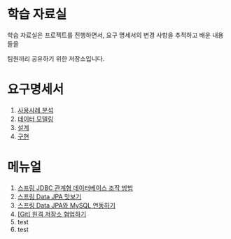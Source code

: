 # 학습 자료실

학습 자료실은 프로젝트를 진행하면서, 요구 명세서의 변경 사항을 추적하고 배운 내용들을

팀원끼리 공유하기 위한 저장소입니다.

# 요구명세서

1. [사용사례 분석](./요구명세서/usecase.md)
2. [데이터 모델링]()
3. [설계]()
4. [구현]()

# 메뉴얼

1. [스프링 JDBC 관계형 데이터베이스 조작 방법](메뉴얼/Spring/Accessing_Relational_Data_using_JDBC_with_Spring/Accessing_Relational_Data_using_JDBC_with_Spring.md)
2. [스프링 Data JPA 맛보기](메뉴얼/Spring/Accessing_Data_with_JPA/Accessing_Data_with_JPA.md)
3. [스프링 Data JPA와 MySQL 연동하기](메뉴얼/Spring/Accessing_data_with_MySQL/Accessing_data_with_MySQL.md)
4. [[Git] 원격 저장소 협업하기](메뉴얼/Git/Collaborating_Remote_Repository.md)
5. test
6. test
